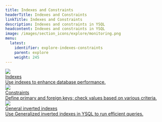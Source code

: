 ```yaml
---
title: Indexes and Constraints
headerTitle: Indexes and Constraints
linkTitle: Indexes and Constraints
description: Indexes and constraints in YSQL
headcontent: Indexes and constraints in YSQL
image: /images/section_icons/explore/monitoring.png
menu:
  latest:
    identifier: explore-indexes-constraints
    parent: explore
    weight: 245
---
```



<div class="row">

  <div class="col-12 col-md-6 col-lg-12 col-xl-6">
    <a class="section-link icon-offset" href="indexes-1/">
      <div class="head">
        <img class="icon" src="/images/section_icons/develop/learn.png" aria-hidden="true"/>
        <div class="title">Indexes</div>
      </div>
      <div class="body">
          Use indexes to enhance database performance.
      </div>
    </a>
  </div>

  <div class="col-12 col-md-6 col-lg-12 col-xl-6">
    <a class="section-link icon-offset" href="constraints/">
      <div class="head">
        <img class="icon" src="/images/section_icons/develop/learn.png" aria-hidden="true"/>
        <div class="title">Constraints</div>
      </div>
      <div class="body">
          Define primary and foreign keys; check values based on various criteria.
      </div>
    </a>
  </div>

  <div class="col-12 col-md-6 col-lg-12 col-xl-6">
    <a class="section-link icon-offset" href="gin/">
      <div class="head">
        <img class="icon" src="/images/section_icons/develop/learn.png" aria-hidden="true"/>
        <div class="title">General inverted indexes</div>
      </div>
      <div class="body">
          Use Generalized inverted indexes in YSQL to run efficient queries.
      </div>
    </a>
  </div>
</div>
